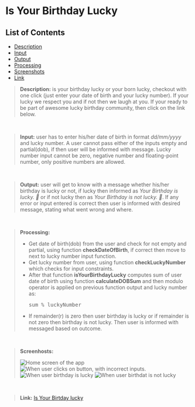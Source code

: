 # Is Your Birthday Lucky

## List of Contents
- <a href="#description">Description</a>
- <a href="#input">Input</a>
- <a href="#output">Output</a>
- <a href="#processing">Processing</a>
- <a href="#screenshots">Screenshots</a>
- <a href="#link">Link</a>

> <p id="descrtiption"> <strong>Description:</strong> is your birthday lucky or your born lucky, checkout with one click (just enter your date of birth and your lucky number). If your lucky we respect you and if not then we laugh at you. If your ready to be part of awesome lucky birthday community, then click on the link below.
</p>

<br>

> <p id="input"> <strong>Input:</strong> user has to enter his/her date of birth in format <em>dd/mm/yyyy</em> and lucky number. A user cannot pass either of the inputs empty and partial(dob), if then user will be informed with message. Lucky number input cannot be zero, negative number and floating-point number, only positive numbers are allowed.
</p>

<br>

> <p id="output"><strong>Output:</strong> user will get to know with a message whether his/her birthday is lucky or not, if lucky then informed as <em>Your Birthday is lucky. 🙇</em> or if not lucky then as <em>Your Birthday is not lucky. 🤣</em>. If any error or input entered is correct then user is informed with desired message, stating what went wrong and where.
</p>

<br>

> <p id="processing"><strong>Processing:</strong><ul><li>Get date of birth(dob) from the user and check for not empty and partial, using function <strong>checkDateOfBirth</strong>, if correct then move to next to lucky number input function.</li><li>Get lucky number from user, using function <strong>checkLuckyNumber</strong> which checks for input constraints.</li><li>After that function <strong>isYourBirthdayLucky</strong> computes sum of user date of birth using function <strong>calculateDOBSum</strong> and then modulo operator is applied on previous function output and lucky number as: <pre>sum % luckyNumber</pre></li><li>If remainder(r) is zero then user birthday is lucky or if remainder is not zero then birthday is not lucky. Then user is informed with messaged based on outcome.</li>
</ul>
</p>

<br>

>**Screenhosts:**<p id="screenshots"></p>
![Home screen of the app](https://github.com/shmbajaj/is-your-birthday-lucky/blob/main/screenshots/initial.png?raw=true)
![When user clicks on button, with incorrect inputs.](https://github.com/shmbajaj/is-your-birthday-lucky/blob/main/screenshots/wo_dob.png?raw=true)
![When user birthday is lucky](https://github.com/shmbajaj/is-your-birthday-lucky/blob/main/screenshots/input.png?raw=true)
![When user birthdat is not lucky](https://github.com/shmbajaj/is-your-birthday-lucky/blob/main/screenshots/output.png?raw=true)

<br>

> <p id="link"><strong>Link:</strong> <a href="https://lucky-or-unlucky.netlify.app/" target="blank">Is Your Birtday lucky</a></p>